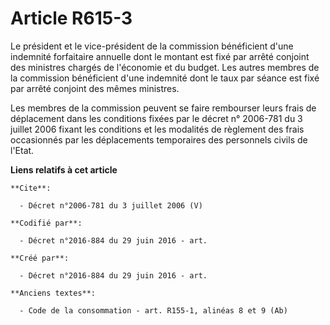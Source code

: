 # Article R615-3

Le président et le vice-président de la commission bénéficient d'une indemnité forfaitaire annuelle dont le montant est fixé
par arrêté conjoint des ministres chargés de l'économie et du budget. Les autres membres de la commission bénéficient d'une
indemnité dont le taux par séance est fixé par arrêté conjoint des mêmes ministres. 

Les membres de la commission peuvent se faire rembourser leurs frais de déplacement dans les conditions fixées par le décret
n° 2006-781 du 3 juillet 2006 fixant les conditions et les modalités de règlement des frais occasionnés par les déplacements
temporaires des personnels civils de l'Etat.

**Liens relatifs à cet article**

	**Cite**:

	  - Décret n°2006-781 du 3 juillet 2006 (V)

	**Codifié par**:

	  - Décret n°2016-884 du 29 juin 2016 - art.

	**Créé par**:

	  - Décret n°2016-884 du 29 juin 2016 - art.

	**Anciens textes**:

	  - Code de la consommation - art. R155-1, alinéas 8 et 9 (Ab)

